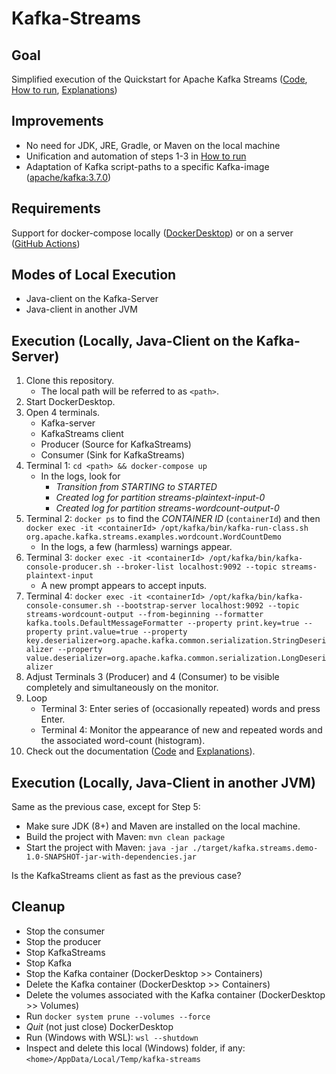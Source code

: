 # Kafka-Streams

## Goal
Simplified execution of the Quickstart for Apache Kafka Streams ([Code](https://github.com/apache/kafka/tree/trunk/streams/quickstart), [How to run](https://kafka.apache.org/24/documentation/streams/quickstart), [Explanations](https://kafka.apache.org/24/documentation/streams/tutorial))

## Improvements
  - No need for JDK, JRE, Gradle, or Maven on the local machine
  - Unification and automation of steps 1-3 in [How to run](https://kafka.apache.org/24/documentation/streams/quickstart)
  - Adaptation of Kafka script-paths to a specific Kafka-image ([apache/kafka:3.7.0](https://hub.docker.com/layers/apache/kafka/3.7.0/images/sha256-3e324d2bd331570676436b24f625e5dcf1facdfbd62efcffabc6b69b1abc13cc?context=explore)) 

## Requirements
Support for docker-compose locally ([DockerDesktop](https://www.docker.com/products/docker-desktop/)) or on a server ([GitHub Actions](https://github.com/hoverkraft-tech/compose-action))

## Modes of Local Execution
  - Java-client on the Kafka-Server
  - Java-client in another JVM

## Execution (Locally, Java-Client on the Kafka-Server)
1. Clone this repository.
    - The local path will be referred to as `<path>`.
2. Start DockerDesktop.
3. Open 4 terminals.
    - Kafka-server
    - KafkaStreams client
    - Producer (Source for KafkaStreams)
    - Consumer (Sink for KafkaStreams) 
4.  Terminal 1: `cd <path> && docker-compose up`
    - In the logs, look for
      - _Transition from STARTING to STARTED_
      - _Created log for partition streams-plaintext-input-0_
      - _Created log for partition streams-wordcount-output-0_  
5.  Terminal 2: `docker ps` to find the _CONTAINER ID_ (`containerId`) and then `docker exec -it <containerId> /opt/kafka/bin/kafka-run-class.sh org.apache.kafka.streams.examples.wordcount.WordCountDemo`
    - In the logs, a few (harmless) warnings appear.
6.  Terminal 3: `docker exec -it <containerId> /opt/kafka/bin/kafka-console-producer.sh --broker-list localhost:9092 --topic streams-plaintext-input`
    - A new prompt appears to accept inputs.
7.  Terminal 4: `docker exec -it <containerId> /opt/kafka/bin/kafka-console-consumer.sh --bootstrap-server localhost:9092 --topic streams-wordcount-output --from-beginning --formatter kafka.tools.DefaultMessageFormatter --property print.key=true --property print.value=true --property key.deserializer=org.apache.kafka.common.serialization.StringDeserializer --property value.deserializer=org.apache.kafka.common.serialization.LongDeserializer`
8.  Adjust Terminals 3 (Producer) and 4 (Consumer) to be visible completely and simultaneously on the monitor.
9.  Loop
    - Terminal 3: Enter series of (occasionally repeated) words and press Enter.
    - Terminal 4: Monitor the appearance of new and repeated words and the associated word-count (histogram).
10. Check out the documentation ([Code](https://github.com/apache/kafka/tree/trunk/streams/quickstart) and [Explanations](https://kafka.apache.org/24/documentation/streams/tutorial)).

## Execution (Locally, Java-Client in another JVM)
Same as the previous case, except for Step 5:
  - Make sure JDK (8+) and Maven are installed on the local machine.
  - Build the project with Maven: `mvn clean package`
  - Start the project with Maven: `java -jar ./target/kafka.streams.demo-1.0-SNAPSHOT-jar-with-dependencies.jar`

Is the KafkaStreams client as fast as the previous case?

## Cleanup
  - Stop the consumer
  - Stop the producer
  - Stop KafkaStreams
  - Stop Kafka
  - Stop the Kafka container (DockerDesktop >> Containers)
  - Delete the Kafka container (DockerDesktop >> Containers)
  - Delete the volumes associated with the Kafka container (DockerDesktop >> Volumes)
  - Run `docker system prune --volumes --force`
  - _Quit_ (not just close) DockerDesktop
  - Run (Windows with WSL): `wsl --shutdown`
  - Inspect and delete this local (Windows) folder, if any: `<home>/AppData/Local/Temp/kafka-streams`
